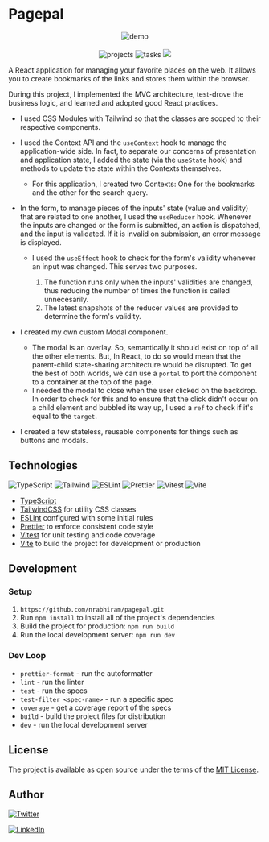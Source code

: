 # Pagepal

<p align="center">
    <img src="./public/demo.gif" alt="demo">
    <br>
    <br>
    <img src="https://img.shields.io/badge/create-bookmarks-teal?style=flat" alt="projects">
    <img src="https://img.shields.io/badge/favourite-links-teal?style=flat" alt="tasks"> 
    <img src="https://img.shields.io/github/deployments/nrabhiram/pagepal/production">
</p>

A React application for managing your favorite places on the web. It allows you to create bookmarks of the links and stores them within the browser.

During this project, I implemented the MVC architecture, test-drove the business logic, and learned and adopted good React practices.

- I used CSS Modules with Tailwind so that the classes are scoped to their respective components.

- I used the Context API and the `useContext` hook to manage the application-wide side. In fact, to separate our concerns of presentation and application state, I added the state (via the `useState` hook) and methods to update the state within the Contexts themselves.

    - For this application, I created two Contexts: One for the bookmarks and the other for the search query.

- In the form, to manage pieces of the inputs' state (value and validity) that are related to one another, I used the `useReducer` hook. Whenever the inputs are changed or the form is submitted, an action is dispatched, and the input is validated. If it is invalid on submission, an error message is displayed.

    - I used the `useEffect` hook to check for the form's validity whenever an input was changed. This serves two purposes.
        
        1. The function runs only when the inputs' validities are changed, thus reducing the number of times the function is called unnecesarily.
        2. The latest snapshots of the reducer values are provided to determine the form's validity.

- I created my own custom Modal component.

    - The modal is an overlay. So, semantically it should exist on top of all the other elements. But, In React, to do so would mean that the parent-child state-sharing architecture would be disrupted. To get the best of both worlds, we can use a `portal` to port the component to a container at the top of the page.
    - I needed the modal to close when the user clicked on the backdrop. In order to check for this and to ensure that the click didn't occur on a child element and bubbled its way up, I used a `ref` to check if it's equal to the `target`.

- I created a few stateless, reusable components for things such as buttons and modals.

## Technologies

![TypeScript](https://img.shields.io/badge/frontend-ts-blue?style=flat&logo=typescript)
![Tailwind](https://img.shields.io/badge/frontend-tailwind-00C4C4?style=flat&logo=tailwindcss)
![ESLint](https://img.shields.io/badge/linter-eslint-4B32C3?style=flat&logo=eslint)
![Prettier](https://img.shields.io/badge/formatter-prettier-F8BC45?style=flat&logo=prettier)
![Vitest](https://img.shields.io/badge/specs-vitest-yellow?style=flat&logo=vitest)
![Vite](https://img.shields.io/badge/build-vite-A855F7?style=flat&logo=vite)

- [TypeScript](https://www.typescriptlang.org/)
- [TailwindCSS](https://tailwindcss.com/) for utility CSS classes
- [ESLint](https://eslint.org/) configured with some initial rules
- [Prettier](https://prettier.io/) to enforce consistent code style
- [Vitest](https://vitest.dev/) for unit testing and code coverage
- [Vite](https://vitejs.dev/) to build the project for development or production

## Development

### Setup

1. `https://github.com/nrabhiram/pagepal.git`
2. Run `npm install` to install all of the project's dependencies
3. Build the project for production: `npm run build`
4. Run the local development server: `npm run dev`

### Dev Loop

- `prettier-format` - run the autoformatter
- `lint` - run the linter
- `test` - run the specs
- `test-filter <spec-name>` - run a specific spec
- `coverage` - get a coverage report of the specs
- `build` - build the project files for distribution
- `dev` - run the local development server

## License

The project is available as open source under the terms of the [MIT License](LICENSE).

## Author

[![Twitter](https://img.shields.io/badge/follow-%40nrabhiram-1DA1F2?style=flat&logo=Twitter)](https://twitter.com/nrabhiram)

[![LinkedIn](https://img.shields.io/badge/connect-%40abhiramreddy-%230077B5?style=flat&logo=LinkedIn)](https://www.linkedin.com/in/abhiram-reddy-23285b196/)
